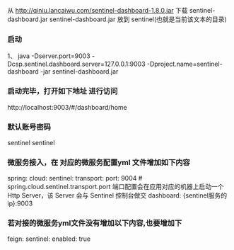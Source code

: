 从 http://qiniu.lancaiwu.com/sentinel-dashboard-1.8.0.jar  下载  sentinel-dashboard.jar
sentinel-dashboard.jar 放到 sentinel(也就是当前该文本的目录)

###   启动

1、 java -Dserver.port=9003 -Dcsp.sentinel.dashboard.server=127.0.0.1:9003 -Dproject.name=sentinel-dashboard -jar sentinel-dashboard.jar


### 启动完毕，打开如下地址 进行访问
  http://localhost:9003/#/dashboard/home

### 默认账号密码 
sentinel  sentinel 

### 微服务接入，在 对应的微服务配置yml 文件增加如下内容
spring:
  cloud:
    sentinel:
      transport:
        port: 9004  # spring.cloud.sentinel.transport.port 端口配置会在应用对应的机器上启动一个 Http Server，该 Server 会与 Sentinel 控制台做交
        dashboard: {sentinel服务的ip}:9003

### 若对接的微服务yml文件没有增加以下内容,也要增加下
feign:
  sentinel:
    enabled: true